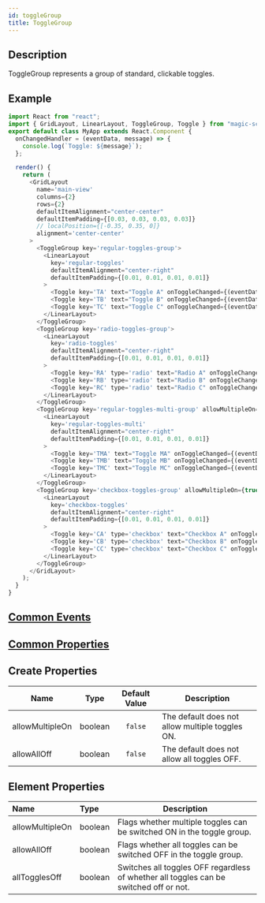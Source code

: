 ```yaml
---
id: toggleGroup
title: ToggleGroup
---
```


## Description

ToggleGroup represents a group of standard, clickable toggles.

## Example

```javascript
import React from "react";
import { GridLayout, LinearLayout, ToggleGroup, Toggle } from "magic-script-components";
export default class MyApp extends React.Component {
  onChangedHandler = (eventData, message) => {
    console.log(`Toggle: ${message}`);
  };

  render() {
    return (
      <GridLayout
        name='main-view'
        columns={2}
        rows={2}
        defaultItemAlignment="center-center"
        defaultItemPadding={[0.03, 0.03, 0.03, 0.03]}
        // localPosition={[-0.35, 0.35, 0]}
        alignment='center-center'
      >
        <ToggleGroup key='regular-toggles-group'>
          <LinearLayout
            key='regular-toggles'
            defaultItemAlignment="center-right"
            defaultItemPadding={[0.01, 0.01, 0.01, 0.01]}
          >
            <Toggle key='TA' text="Toggle A" onToggleChanged={(eventData) => this.onChangedHandler(eventData, 'TA')} />
            <Toggle key='TB' text="Toggle B" onToggleChanged={(eventData) => this.onChangedHandler(eventData, 'TB')} />
            <Toggle key='TC' text="Toggle C" onToggleChanged={(eventData) => this.onChangedHandler(eventData, 'TC')} />
          </LinearLayout>
        </ToggleGroup>
        <ToggleGroup key='radio-toggles-group'>
          <LinearLayout
            key='radio-toggles'
            defaultItemAlignment="center-right"
            defaultItemPadding={[0.01, 0.01, 0.01, 0.01]}
          >
            <Toggle key='RA' type='radio' text="Radio A" onToggleChanged={(eventData) => this.onChangedHandler(eventData, 'RA')} />
            <Toggle key='RB' type='radio' text="Radio B" onToggleChanged={(eventData) => this.onChangedHandler(eventData, 'RB')} />
            <Toggle key='RC' type='radio' text="Radio C" onToggleChanged={(eventData) => this.onChangedHandler(eventData, 'RC')} />
          </LinearLayout>
        </ToggleGroup>
        <ToggleGroup key='regular-toggles-multi-group' allowMultipleOn={true}>
          <LinearLayout
            key='regular-toggles-multi'
            defaultItemAlignment="center-right"
            defaultItemPadding={[0.01, 0.01, 0.01, 0.01]}
          >
            <Toggle key='TMA' text="Toggle MA" onToggleChanged={(eventData) => this.onChangedHandler(eventData, 'TMA')} />
            <Toggle key='TMB' text="Toggle MB" onToggleChanged={(eventData) => this.onChangedHandler(eventData, 'TMB')} />
            <Toggle key='TMC' text="Toggle MC" onToggleChanged={(eventData) => this.onChangedHandler(eventData, 'TMC')} />
          </LinearLayout>
        </ToggleGroup>
        <ToggleGroup key='checkbox-toggles-group' allowMultipleOn={true}>
          <LinearLayout
            key='checkbox-toggles'
            defaultItemAlignment="center-right"
            defaultItemPadding={[0.01, 0.01, 0.01, 0.01]}
          >
            <Toggle key='CA' type='checkbox' text="Checkbox A" onToggleChanged={(eventData) => this.onChangedHandler(eventData, 'CA')} />
            <Toggle key='CB' type='checkbox' text="Checkbox B" onToggleChanged={(eventData) => this.onChangedHandler(eventData, 'CB')} />
            <Toggle key='CC' type='checkbox' text="Checkbox C" onToggleChanged={(eventData) => this.onChangedHandler(eventData, 'CC')} />
          </LinearLayout>
        </ToggleGroup>
      </GridLayout>
    );
  }
}

```

## [Common Events](../types/Events.md)

## [Common Properties](../types/Properties.md)

## Create Properties

| Name            | Type    | Default Value | Description                                     |
| --------------- | ------- | :-----------: | ----------------------------------------------- |
| allowMultipleOn | boolean |    `false`    | The default does not allow multiple toggles ON. |
| allowAllOff     | boolean |    `false`    | The default does not allow all toggles OFF.     |

## Element Properties

| Name            | Type    | Description                                                                            |
| :-------------- | :------ | -------------------------------------------------------------------------------------- |
| allowMultipleOn | boolean | Flags whether multiple toggles can be switched ON in the toggle group.                 |
| allowAllOff     | boolean | Flags whether all toggles can be switched OFF in the toggle group.                     |
| allTogglesOff   | boolean | Switches all toggles OFF regardless of whether all toggles can be switched off or not. |
